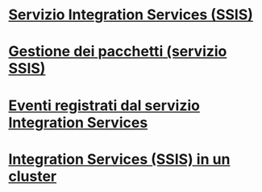 # [Servizio Integration Services (SSIS)](integration-services-service-ssis-service.md)
# [Gestione dei pacchetti (servizio SSIS)](package-management-ssis-service.md)
# [Eventi registrati dal servizio Integration Services](events-logged-by-the-integration-services-service.md)
# [Integration Services (SSIS) in un cluster](integration-services-ssis-in-a-cluster.md)
